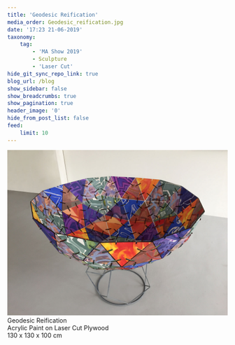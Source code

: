 ```yaml
---
title: 'Geodesic Reification'
media_order: Geodesic_reification.jpg
date: '17:23 21-06-2019'
taxonomy:
    tag:
        - 'MA Show 2019'
        - Sculpture
        - 'Laser Cut'
hide_git_sync_repo_link: true
blog_url: /blog
show_sidebar: false
show_breadcrumbs: true
show_pagination: true
header_image: '0'
hide_from_post_list: false
feed:
    limit: 10
---
```


[![](Geodesic_reification.jpg)](/paintings/geodesic-reification)
Geodesic Reification  
Acrylic Paint on Laser Cut Plywood  
130 x 130 x 100 cm